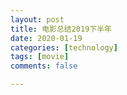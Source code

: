 ```yaml
---
layout: post
title: 电影总结2019下半年
date: 2020-01-19
categories: [technology]
tags: [movie]
comments: false

---
```




